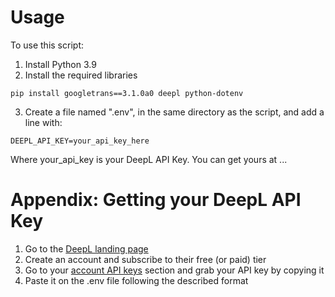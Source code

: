 # Usage
To use this script:
1. Install Python 3.9
2. Install the required libraries
```
pip install googletrans==3.1.0a0 deepl python-dotenv
```
3. Create a file named ".env", in the same directory as the script, and add a line with:
```
DEEPL_API_KEY=your_api_key_here
```
Where your_api_key is your DeepL API Key. You can get yours at ...

# Appendix: Getting your DeepL API Key 
1. Go to the [DeepL landing page](https://www.deepl.com/es/pro-api)
2. Create an account and subscribe to their free (or paid) tier
3. Go to your [account API keys](https://www.deepl.com/es/your-account/keys) section and grab your API key by copying it
4. Paste it on the .env file following the described format 
